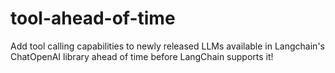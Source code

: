 # tool-ahead-of-time
Add tool calling capabilities to newly released LLMs available in Langchain's ChatOpenAI library ahead of time before LangChain supports it!
